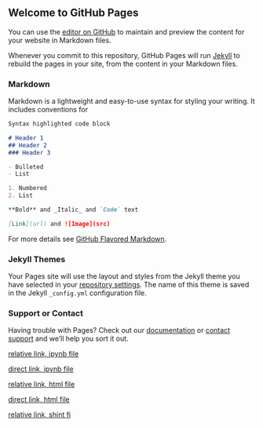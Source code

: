 ## Welcome to GitHub Pages

You can use the [editor on GitHub](https://github.com/allisonfeldman/allisonfeldman.github.io/edit/master/index.md) to maintain and preview the content for your website in Markdown files.

Whenever you commit to this repository, GitHub Pages will run [Jekyll](https://jekyllrb.com/) to rebuild the pages in your site, from the content in your Markdown files.

### Markdown

Markdown is a lightweight and easy-to-use syntax for styling your writing. It includes conventions for

```markdown
Syntax highlighted code block

# Header 1
## Header 2
### Header 3

- Bulleted
- List

1. Numbered
2. List

**Bold** and _Italic_ and `Code` text

[Link](url) and ![Image](src)
```

For more details see [GitHub Flavored Markdown](https://guides.github.com/features/mastering-markdown/).

### Jekyll Themes

Your Pages site will use the layout and styles from the Jekyll theme you have selected in your [repository settings](https://github.com/allisonfeldman/allisonfeldman.github.io/settings). The name of this theme is saved in the Jekyll `_config.yml` configuration file.

### Support or Contact

Having trouble with Pages? Check out our [documentation](https://help.github.com/categories/github-pages-basics/) or [contact support](https://github.com/contact) and we’ll help you sort it out.

[relative link, ipynb file](Untitled.ipynb)

[direct link, ipynb file](https://github.com/allisonfeldman/allisonfeldman.github.io/blob/master/Untitled.ipynb)

[relative link, html file](Untitled.html)

[direct link, html file](https://github.com/allisonfeldman/allisonfeldman.github.io/blob/master/Untitled.html)

[relative link, shint fi](app.R)
